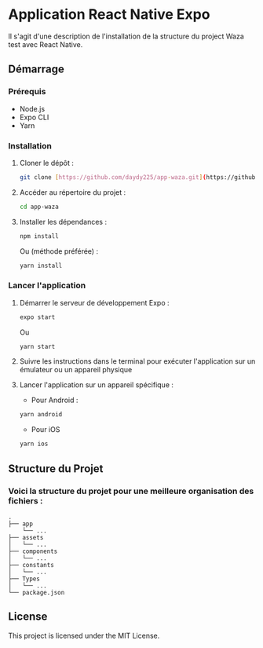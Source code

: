 # Application React Native Expo

Il s'agit d'une description de l'installation de la structure du project Waza test avec React Native.

## Démarrage

### Prérequis

- Node.js
- Expo CLI
- Yarn

### Installation

1. Cloner le dépôt :
   ```sh
   git clone [https://github.com/daydy225/app-waza.git](https://github.com/daydy225/app-waza.git)
   ```
2. Accéder au répertoire du projet :
   ```sh
   cd app-waza
   ```
3. Installer les dépendances :
   ```sh
   npm install
   ```
   Ou (méthode préférée) :
   ```sh
   yarn install
   ```

### Lancer l'application

1. Démarrer le serveur de développement Expo :
   ```sh
   expo start
   ```
   Ou
   ```sh
   yarn start
   ```

2. Suivre les instructions dans le terminal pour exécuter l'application sur un émulateur ou un appareil physique

3. Lancer l'application sur un appareil spécifique :

   - Pour Android :

    ```sh
   yarn android
   ```

   - Pour iOS

    ```sh
   yarn ios
   ```

## Structure du Projet
### Voici la structure du projet pour une meilleure organisation des fichiers :

```
.
├── app
    └── ...
├── assets
│   └── ...
├── components
│   └── ...
├── constants
│   └── ...
├── Types
│   └── ...
└── package.json
```


## License

This project is licensed under the MIT License.
